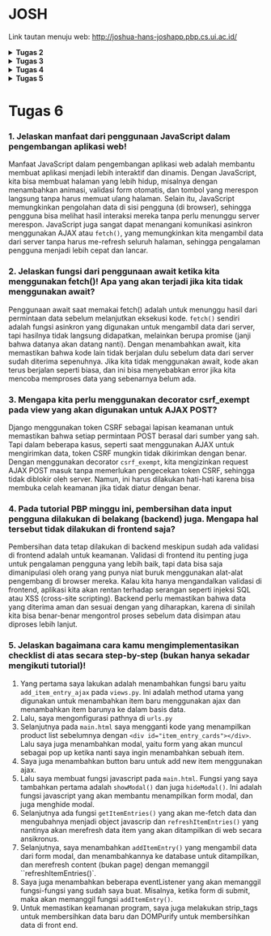 # JOSH

Link tautan menuju web: http://joshua-hans-joshapp.pbp.cs.ui.ac.id/


<details>
<summary><b>Tugas 2</b></summary>

# Tugas 2
### 1. Jelaskan bagaimana cara kamu mengimplementasikan checklist di atas secara step-by-step.
1. Saya membuat repository github lalu saya melakukan cloning terhadap repo yang saya buat di github ke komputer lokal saya.
2. Setelah itu, saya menginstall dan menginisiasi proyek Django. Tapi, sebelum itu, saya mengaktifkan virtual environment untuk isolasi dependensi dan mempermudah pengolaan versi python.
3. Lalu saya menyiapkan dependensi yang dibutuhkan oleh proyek dalam sebuah file bernama requirements.txt dan menginstall semua dependensi tersebut.
4. Setelah itu, saya membuat menginisiasi proyek django dengan menjalankan perintah 'django-admin startproject josh_app .'
5. Setelah itu, saya mengedit ALLOWED_HOST agar saya dapat melihat hasil dari kode saya di local host komputer saya. 
6. Lalu, saya menambahkan file .gitignore dan memasukkan file-file yang tidak akan dimasukkan ke versi kontrol Git.
7. Selanjutnya saya membuat aplikasi main dan mendaftarkannya ke INSTALLED_APPS di dalam projek saya.
8. Di dalam direktori main akan ada models, urls, dan views. Saya juga membuat folder templates yang akan menyimpan templates untuk ditampilkan.
9. Di dalam templates, saya membuat main.html yang berisi konten yang akan ditampilkan di web (npm, name, class, description)
10. Selanjutnya saya mengisi bagian models.py di main app. Saya menambahkan kelas baru bernama joshShop yang memiliki atribut name (CharField), price(IntegerField), description (TextField), dan quantity (IntegerField).
11. Setelah itu, saya mengisi bagian views.py, saya import render, lalu saya membuat fungsi show_main yang berisi context yang akan ditampilkan dan merender datanya dengan template main.html
12. Selanjutnya, lalu saya mengerjakan urls.py di main app agar saya dapat menggunakan fungsi yang saya buat di views.py
13. Setelah itu, saya juga melakukan konfigurasi di urls.py di direktori josh_app (proyek).
14. Setelah itu, saya melakukan add, commit dan push ke repo github
15. Selanjutnya, saya membuat proyek baru di PWS
16. Lalu saya menambahkan URL deployment PWS ke dalam ALLOWED_HOST yang berada di settings.py direktori josh_app.
17. Selanjutnya saya melakukan project command dan push ke PWS.

### 2. Buatlah bagan yang berisi request client ke web aplikasi berbasis Django beserta responnya dan jelaskan pada bagan tersebut kaitan antara urls.py, views.py, models.py, dan berkas html.
![My Image](images/PBP%20bagan.jpg)

### 3. Jelaskan fungsi git dalam pengembangan perangkat lunak!
Dengan menggunakan git, kita dapat mengola dan melacak semua perubahan kode dalam pengembangan perangkat lunak yang memungkinkan kita untuk kembali ke versi sebelumnya jika diperlukan. Git juga memungkinkan kita untuk melakukan branching yang memungkinkan pengembangan fitur baru secara terpisah dari kode utama jadi tidak mengganggu versi stabil dan menggabungkan kode dari berbagai branch setelah fitur selesai dikembangkan. Kita juga dapat menyimpan kode secara remote di GitHub untuk mempermudah sinkronisasi dan backup kode.

### 4. Menurut Anda, dari semua framework yang ada, mengapa framework Django dijadikan permulaan pembelajaran pengembangan perangkat lunak?
Menurut saya, Django dijadikan permulaan pembelajaran pengembangan perangkat lunak karena memiliki arsitektur yang terstruktur dan mudah dipahami. Django menggunakan arsitektur Model-Template-View(MTV), ini memberikan kerangka kerja yang jelas dan terorganisir, membantu pemula memahami bagaimana memisahkan logika, tampilan, dan pengolaan data. Selain itu, Django juga memiliki dokumentasi yang baik, serta komunitas yang besar sehingga ada banyak sumber daya belajar seperti tutorial dan dukungan dari komunitas online. 

### 5. Mengapa model pada Django disebut sebagai ORM?
Model pada Django disebut sebagai ORM (Object-Relational Mapping) karena berfungsi sebagai jembatan antara objek di kode Python dan tabel relasional di basis data. Django ORM memungkinkan pengembang untuk berinteraksi dengan basis data menggunakan objek Python tanpa menulis langsung query SQL, sehingga data di basis data dapat dikelola seperti objek Python.

</details>

<details>
<summary><b>Tugas 3</b></summary>

# Tugas 3
### 1. Jelaskan mengapa kita memerlukan data delivery dalam pengimplementasian sebuah platform?
Kita memerlukan data delivery dalam pengimplementasian sebuah platform karena data dalam sebuah platform harus ditransfer dengan aman dan cepat antara pengguna dan sistem. Hal ini penting untuk menjaga keakuratan aliran informasi dalam sebuah platform. 

### 2. Menurutmu, mana yang lebih baik antara XML dan JSON? Mengapa JSON lebih populer dibandingkan XML?
Menurut saya JSON lebih baik daripada XML. JSON juga lebih populer dibandingkan dengan XML karena struktur JSON lebih mudah dibaca dan dipahami oleh manusia seperti kita, sehingga lebih mudah dalam pengembangan dan proses debuggingnya. JSON juga lebih ringkas dan efisien karena formatnya lebih sederhana (tidak ada tag pembuka dan penutup seperti XML), sehingga pemrosesan JSON biasanya lebih cepat dibandingkan dengan XML.

### 3. Jelaskan fungsi dari method is_valid() pada form Django dan mengapa kita membutuhkan method tersebut?
Method is_valid() pada form Django berfungsi untuk memeriksa apakah data yang dikirim melalui form memenuhi aturan validasi yang sudah diterapkan. Method akan mengembalikan True jika data valid, dan False jika salah. Kita butuh method ini agar hanya data yang valid yang diproses atau disimpan ke dalam databse, dan menolak data atau input yang tidak sesuai.

### 4. Mengapa kita membutuhkan csrf_token saat membuat form di Django? Apa yang dapat terjadi jika kita tidak menambahkan csrf_token pada form Django? Bagaimana hal tersebut dapat dimanfaatkan oleh penyerang?
crsf_token adalah token unik yang dihasilkan untuk setiap sesi dan juga disertakan dalam form sebagai cara untuk menverifikasi bahwa permintaan yang diterima oleh sebuah server berasal dari sumber yang sah dan diinisiasi oleh pengguna yang terautentikasi. Kita membutuhkan csrf_token saat membuat form di Django untuk mencegah dari serangan Cross Site Request Forgery (CRSF). Django secara default memeriksa keberadaan crsf_token untuk setiap permintaan POST, kalau tidak ada token ini, maka permintaan akan ditolak, dan pengguna akan menerima pesan kesalahan. Tidak adanya crsf_token juga membuka celah bagi penyerang untuk melakukan serangan CRSF. Penyerang dapat mengirimkan permintaan berbahaya yang tampak sah ke aplikasi web atas nama pengguna yang telah terautentikasi. 

### 5. Jelaskan bagaimana cara kamu mengimplementasikan checklist di atas secara step-by-step (bukan hanya sekadar mengikuti tutorial).
1. Yang pertama saya lakukan adalah folder templates, mengisinya dengan base templates yang dapat digunakan sebagai kerangaka umum, dan juga mengonfigurasi templates di settings.py. 
2. Lalu saya menambahkan id dengan mengimport uuid di models.py yang terletak di main untuk mencegah kerentanan keamanan. Tidak lupa saya melakukan migrations. 
3. Untuk membuat form, saya membuat file baru bernama forms.py dan membuat class bernama joshShopEntryForm, untuk model dan fields nya saya sesuaikan dengan yang ada di models.py
4. Setelah itu di views.py, saya mengimport dan membuat fungsi baru bernama create_item_entry yang akan menambahkan data item secara otomatis ketika form di submit. Saya juga mengubah show_main untuk mengambil seluruh objek yang tersimpan di database untuk ditampilkan di main page. 
5. Selanjutnya saya membuat create_item_entry.html pada templates di main yang mengextend base.html yang akan ditampilkan ketika user mengklik tombol untuk menambah item. Saya juga mengubah main.html untuk menampilkan data baru yang diinput oleh user di form. 
6. Setelah itu, saya juga mengimport fungsi dan menambahkan path url di urls.py di main agar dapat mengakses fungsi create_item_entry yang sudah dibuat. 
7. Selanjutnya, saya juga menambahkan fungsi di views.py yaitu show_xml, show_json yaitu fungsi yang akan mengembalikan data dalam bentuk XML ataupun JSON.
8. Saya juga menambahkan show_xml_by_id, show_json_by_id untuk melakukan filter XML ataupun JSON berdasarkan ID.
9. Setelah membuat semua fungsi tersebut, saya mengimport lagi di urls.py dan menambahkan pathnya agar fungsi dapat digunakan.
10. Setelah itu saya melakukan commit dan push ke github

### Hasil Screenshot 
#### XML
![My Image](images/xml.png)
#### XML by ID
![My Image](images/xml%20by%20id.png)
#### JSON
![My Image](images/json.png)
#### JSON by ID
![My Image](images/json%20by%20id.png)

</details>

<details>
<summary><b>Tugas 4</b></summary>

# Tugas 4

### 1. Apa perbedaan antara HttpResponseRedirect() dan redirect()
`HttpResponseRedirect()` dan `redirect()` adalah dua cara untuk mengarahkan ulang pengguna dari satu URL ke URL lain, namun mereka memiliki perbedaan dalam penggunaan dan fleksibilitas. `HttpResponseRedirect()` merupakan kelas bawaan yang secara langsung mengembalikan respons HTTP 302 dengan URL tujuan yang spesifik, jadi kita memerlukan URL yg lengkap sebagai argumen. Sedangkan, `redirect()` adalah fungsi shortcut yang lebih fleksibel karena dapat menerima berbagai jenis argumen seperti nama view, model, atau URL langsung, dan secara otomatis menentukan jenis redirect yang tepat tanpa memerlukan URL String.

### 2. Jelaskan cara kerja penghubungan model Product dengan User!
Penghubungan model `Product` dengan `User` di Django dapat kita lakukan menggunakan `ForeignKey`. Agar setiap produk hanya ditampilkan untuk pengguna yang terasosiasi, maka di dalam models.py di class untuk productnya, kita tambahkan field `user = models.ForeignKey(User, on_delete=models.CASCADE)`, yang menunjukkan bahwa setiap produk terkait dengan satu instance `User`. Dengan demikian, setiap kali sebuah produk dibuat, pengguna yang membuatnya dapat diidentifikasi dan dikelola melalui relasi ini. Penggunaan relasi ini memudahkan dalam mengakses data terkait, seperti menampilkan produk yang dimiliki oleh seorang pengguna atau menentukan pengguna yang memiliki akses ke suatu produk tertentu.

### 3. Apa perbedaan antara authentication dan authorization, apakah yang dilakukan saat pengguna login? Jelaskan bagaimana Django mengimplementasikan kedua konsep tersebut.
Authentication adalah proses verifikasi identitas pengguna, memastikan bahwa pengguna tersebut memang siapa yang mereka klaim, ini dilakukan biasanya dengan mencocokan username dan password. Authorization adalah proses menentukan hak akses pengguna setelah mereka terautentikasi, yaitu apa yang boleh dan tidak boleh dilakukan oleh pengguna tersebut dalam aplikasi. Ketika pengguna login, ada proses authentication dimana sistem memeriksa kredensial pengguna. Django mengimplementasikan kedua konsep ini melalui sistem autentikasi bawaan yang menyediakan mekanisme login, logout, dan manajemen sesi untuk authentication. Untuk authorization, Django menggunakan sistem izin (permissions), grup pengguna, serta decorator seperti `@login_required` untuk mengontrol akses ke berbagai bagian aplikasi berdasarkan hak yang diberikan kepada pengguna. 

### 4. Bagaimana Django mengingat pengguna yang telah login? Jelaskan kegunaan lain dari cookies dan apakah semua cookies aman digunakan?
Django mengingat pengguna yang telah login melalui sistem sesi (session) yang menggunakan cookies. Nantinya, ketika pengguna berhasil login, Django akan membuat sebuah sesi unik dan menyimpan ID sesi tersebut dalam cookie di browser pengguna. Lalu, setiap kali pengguna melakukan permintaan ke server, cookie ini dikirim kembali sehingga Django dapat mengidentifikasi dan mempertahankan status login pengguna tersebut. Selain untuk autentikasi, cookies juga digunakan untuk berbagai kegunaan lain seperti menyimpan preferensi pengguna, melacak aktivitas untuk analitik, dan mengelola konten yang dipersonalisasi. Namun, tidak semua cookies aman digunakan karena beberapa dapat menyimpan informasi sensitif yang rentan terhadap serangan seperti pencurian data melalui cross-site scripting (XSS) atau manipulasi oleh pihak ketiga. Jadi, penting untuk menggunakan cookies dengan aman dengan menerapkan atribut seperti HttpOnly dan Secure, serta memastikan bahwa data yang disimpan dalam cookies dienkripsi atau tidak mengandung informasi pribadi yang sensitif.

### 5. Jelaskan bagaimana cara kamu mengimplementasikan checklist di atas secara step-by-step (bukan hanya sekadar mengikuti tutorial).
1. Yang pertama saya lakukan adalah membuat halaman `register.html`, `login.html` di direktori templates pada main app saya, inilah yang nanti akan ditampilkan ketika user ingin register, ataupun login.
2. Setelah itu, saya membuat form agar user bisa melakukan registrasi. Ini saya lakukan dengan cara mengimport `UserCreationForm` sebagai formulir bawaan dan `messages` di views.py untuk menampilkan jika user berhasil dibuat. Setelah itu, saya membuat fungsi register yang nantinya akan merender `register.html`.
3. Setelah membuat fungsi register, saya juga membuat fungsi login dengan mengimport tambahan yaitu `autheticate` dan juga `login`. Saya juga membuat fungsi baru lagi yaitu `login_user` yang nantinya akan merender `login.html`.
4. Agar user yang sudah login bisa logout, saya juga mengimport `logout` dan membuat fungsi `logout_user` yang nantinya akan mengarahkan user kembali ke halaman login page. Di `main.html` saya juga menambahkan button yang akan memanggil fungsi `logout_user` ini.
5. Saya juga menambahkan decorator `@login_required` pada `show_main` agar user harus login dulu baru bisa mengakses main page.
6. Saya mengonfigurasi semua fungsi di urls.py dan menambahkan semua fungsi yang saya sudah buat di `urlpatterns` agar dapat digunakan.
7. Lalu saya menjalankan program dan mencoba membuat user dengan melakukan register.
8. Agar kita dapat tahu kapan user terakhir login, kita butuh cookies. Jadi pada views.py pada saat `login_user` jika valid, maka saya menyetel cookie dan saat user logout, saya akan menghapus cookie tersebut. Untuk menampilkannya saya menambahkan informasi login di `show_main` dan merendernya di `main.html`.
9. Untuk menghubungkan user dengan productnya, saya mengimport User pada models.py, dan menggunakan ForeignKey untuk menghubungkan sebuah product dengan user. 
10. Di views.py saya juga memodifikasi `create_item_entry` untuk mengasosiasikan item dengan user yang sedang login sebelum disimpan ke database. Di `show_main` saya juga filter product yang akan ditampilkan berdasarkan user.
11. Terakhir, saya melakukan migrations dan mengimport `os` dan mengganti variabel `DEBUG` pada `settings.py` agar siap untuk environment production.
12. Tidak lupa saya juga membuat dua akun pengguna dan tiga dummy data di lokal.
</details>


<details>
<summary><b>Tugas 5</b></summary>

# Tugas 5
### 1. Jika terdapat beberapa CSS selector untuk suatu elemen HTML, jelaskan urutan prioritas pengambilan CSS selector tersebut!
Jika terdapat beberapa CSS selector untuk suatu elemen HTML, maka akan diambil berdasarkan spesifisitasnya, yaitu:
1. **Inline Styles**  
   Gaya yang ditulis langsung pada elemen menggunakan atribut `style`.  
   Contoh: `<div style="color: black;"></div>`
2. **ID Selector**  
   Selector yang menggunakan ID unik.  
   Contoh: `#header { ... }`
3. **Class, Attribute, dan Pseudo-class Selector**  
   Selector yang menggunakan class, atribut, atau pseudo-class.  
   Contoh: `.menu`, `[type="text"]`, `:hover`
4. **Element dan Pseudo-element Selector**  
   Selector yang menggunakan nama tag elemen atau pseudo-element.  
   Contoh: `div`, `p::after`
5. **Universal Selector dan Kombinator**  
   Selector universal (`*`) dan kombinator seperti descendant, child, dll.  
   Contoh: `*`, `div p`

Jika spesifisitas sama, aturan CSS yang ditulis terakhir akan diterapkan.

### 2. Mengapa responsive design menjadi konsep yang penting dalam pengembangan aplikasi web? Berikan contoh aplikasi yang sudah dan belum menerapkan responsive design!
Responsive design menjadi konsep penting dalam pengembangan aplikasi web karena memastikan tampilan dan fungsionalitas yang optimal di berbagai perangkat dan ukuran layar, mulai dari smartphone hingga desktop. Dengan meningkatnya penggunaan perangkat mobile, responsive design meningkatkan pengalaman pengguna, memperbaiki SEO, dan memungkinkan akses yang lebih luas. Contoh aplikasi yang sudah menerapkan responsive design adalah **YouTube**, yang menyesuaikan antarmuka mereka secara dinamis sesuai perangkat yang digunakan. Sebaliknya, beberapa aplikasi lama seperti **SIAKNG** atau beberapa portal berita tradisional belum sepenuhnya mengadopsi responsive design, sehingga tampilan mereka kurang optimal pada perangkat mobile dan mengakibatkan pengalaman pengguna yang kurang baik.


### 3. Jelaskan perbedaan antara margin, border, dan padding, serta cara untuk mengimplementasikan ketiga hal tersebut!
Margin, border, dan padding merupakan tiga komponen utama dalam model box CSS yang mengatur ruang dan batas suatu elemen. **Margin** adalah ruang di luar border yang memisahkan elemen dengan elemen lain, memberikan jarak antar elemen. **Border** adalah garis yang mengelilingi padding dan konten elemen, dapat disesuaikan ketebalan, jenis, dan warnanya. **Padding** adalah ruang di dalam border yang memisahkan konten elemen dari batasnya, memastikan konten tidak menempel langsung pada border. Ketiganya dapat diimplementasikan menggunakan properti CSS seperti `margin`, `border`, dan `padding`. Contoh cara mengimplementasikannya adalah seperti berikut:

```css
.element {
    margin: 20px;        /* Mengatur jarak luar elemen */
    border: 2px solid #333; /* Mengatur garis border elemen */
    padding: 15px;       /* Mengatur jarak dalam elemen */
}
```

### 4. Jelaskan konsep flex box dan grid layout beserta kegunaannya!
Flexbox dan Grid Layout adalah dua sistem tata letak CSS yang memudahkan pengaturan elemen dalam halaman web. **Flexbox** (Flexible Box) dirancang untuk mengelola tata letak satu dimensi, baik dalam baris maupun kolom, memudahkan penyusunan, penyelarasan, dan distribusi ruang antar item secara fleksibel. Flexbox sangat berguna untuk navigasi, menu, atau elemen yang membutuhkan penyesuaian responsif dalam satu arah. **Grid Layout**, di sisi lain, memungkinkan pembuatan tata letak dua dimensi dengan mengatur baris dan kolom secara simultan, cocok untuk desain kompleks seperti layout halaman utama, galeri foto, atau dashboard aplikasi. Dengan memanfaatkan kedua konsep ini, kita dapat menciptakan desain yang responsif, terstruktur, dan mudah disesuaikan sesuai kebutuhan berbagai perangkat.

### 5. Jelaskan bagaimana cara kamu mengimplementasikan checklist di atas secara step-by-step (bukan hanya sekadar mengikuti tutorial)!
1. Yang pertama saya lakukan adalah menambahkan fungsi baru di `views.py` yaitu fungsi `edit_item` dan juga `delete_item` yang masing-masing berfungsi untuk mengedit data produk yang sudah ada dan juga menghapus produk yang ada. 
2. Setelah mengimplementasikan fungsi tersebut, saya mengintegrasikan pathnya di `urls.py` pada main app. 
3. Kemudian saya juga membuat folder static untuk tempat css dan juga gambar-gambar yang akan saya gunakan
4. Setelah itu, saya mengubah `settings.py` untuk agar dapat menggunakan static files yang ada. 
5. Saya mengubah `base.html` untuk dapat menggunakan tailwind css
6. Selanjutnya saya membuat `navbar.html` yang akan saya gunakan pada `main.html`, dan `navbar2.html` yang saya gunakan di `edit_item.html` dan juga `create_item_entry.html`. Saya juga mengubah htmlnya agar sesuai dengan kemauan saya.
7. Setelah itu saya mengedit bagian `main.html` dengan melakukan benchmarking ke website Dolce&Gabanna
8. Saya juga membuat `product_list.html`yang akan menampilkan product yang sudah ditambahkan oleh sang user dan disini saya juga menambahkan button untuk edit dan delete pada setiap produk.
9. Setelah itu, saya mengedit bagian `login.html` dan juga `register.html` agar sesuai dengan kemauan saya.
10. Saya mendesain keseluruhan aplikasi saya dengan menggunakan tailwind css, saya juga mengedit global.css nya untuk mendefinisikan desain keseluruhan aplikasi. 
11. Setelah itu, saya melakukan commit, dan push ke github dan pws. 
</details>



# Tugas 6

### 1. Jelaskan manfaat dari penggunaan JavaScript dalam pengembangan aplikasi web!
Manfaat JavaScript dalam pengembangan aplikasi web adalah membantu membuat aplikasi menjadi lebih interaktif dan dinamis. Dengan JavaScript, kita bisa membuat halaman yang lebih hidup, misalnya dengan menambahkan animasi, validasi form otomatis, dan tombol yang merespon langsung tanpa harus memuat ulang halaman. Selain itu, JavaScript memungkinkan pengolahan data di sisi pengguna (di browser), sehingga pengguna bisa melihat hasil interaksi mereka tanpa perlu menunggu server merespon. JavaScript juga sangat dapat menangani komunikasi asinkron menggunakan AJAX atau `fetch()`, yang memungkinkan kita mengambil data dari server tanpa harus me-refresh seluruh halaman, sehingga pengalaman pengguna menjadi lebih cepat dan lancar.

### 2. Jelaskan fungsi dari penggunaan await ketika kita menggunakan fetch()! Apa yang akan terjadi jika kita tidak menggunakan await?
Penggunaan await saat memakai fetch() adalah untuk menunggu hasil dari permintaan data sebelum melanjutkan eksekusi kode. `fetch()` sendiri adalah fungsi asinkron yang digunakan untuk mengambil data dari server, tapi hasilnya tidak langsung didapatkan, melainkan berupa promise (janji bahwa datanya akan datang nanti). Dengan menambahkan await, kita memastikan bahwa kode lain tidak berjalan dulu sebelum data dari server sudah diterima sepenuhnya. Jika kita tidak menggunakan await, kode akan terus berjalan seperti biasa, dan ini bisa menyebabkan error jika kita mencoba memproses data yang sebenarnya belum ada.

### 3. Mengapa kita perlu menggunakan decorator csrf_exempt pada view yang akan digunakan untuk AJAX POST?
Django menggunakan token CSRF sebagai lapisan keamanan untuk memastikan bahwa setiap permintaan POST berasal dari sumber yang sah. Tapi dalam beberapa kasus, seperti saat menggunakan AJAX untuk mengirimkan data, token CSRF mungkin tidak dikirimkan dengan benar. Dengan menggunakan decorator `csrf_exempt`, kita mengizinkan request AJAX POST masuk tanpa memerlukan pengecekan token CSRF, sehingga tidak diblokir oleh server. Namun, ini harus dilakukan hati-hati karena bisa membuka celah keamanan jika tidak diatur dengan benar.

### 4. Pada tutorial PBP minggu ini, pembersihan data input pengguna dilakukan di belakang (backend) juga. Mengapa hal tersebut tidak dilakukan di frontend saja?
Pembersihan data tetap dilakukan di backend meskipun sudah ada validasi di frontend adalah untuk keamanan. Validasi di frontend itu penting juga untuk pengalaman pengguna yang lebih baik, tapi data bisa saja dimanipulasi oleh orang yang punya niat buruk menggunakan alat-alat pengembang di browser mereka. Kalau kita hanya mengandalkan validasi di frontend, aplikasi kita akan rentan terhadap serangan seperti injeksi SQL atau XSS (cross-site scripting). Backend perlu memastikan bahwa data yang diterima aman dan sesuai dengan yang diharapkan, karena di sinilah kita bisa benar-benar mengontrol proses sebelum data disimpan atau diproses lebih lanjut.

### 5. Jelaskan bagaimana cara kamu mengimplementasikan checklist di atas secara step-by-step (bukan hanya sekadar mengikuti tutorial)!
1. Yang pertama saya lakukan adalah menambahkan fungsi baru yaitu `add_item_entry_ajax` pada `views.py`. Ini adalah method utama yang digunakan untuk menambahkan item baru menggunakan ajax dan menambahkan item barunya ke dalam basis data.
2. Lalu, saya mengonfigurasi pathnya di `urls.py`
3. Selanjutnya pada `main.html` saya mengganti kode yang menampilkan product list sebelumnya dengan `<div id="item_entry_cards"></div>`. Lalu saya juga menambahkan modal, yaitu form yang akan muncul sebagai pop up ketika nanti saya ingin menambahkan sebuah item.
4. Saya juga menambahkan button baru untuk add new item menggunakan ajax.
5. Lalu saya membuat fungsi javascript pada `main.html`. Fungsi yang saya tambahkan pertama adalah `showModal()` dan juga `hideModal()`. Ini adalah fungsi javascript yang akan membantu menampilkan form modal, dan juga menghide modal.
6. Selanjutnya ada fungsi `getItemEntries()` yang akan me-fetch data dan mengubahnya menjadi object javascrip dan `refreshItemEntries()` yang nantinya akan merefresh data item yang akan ditampilkan di web secara ansikronus.
7. Selanjutnya, saya menambahkan `addItemEntry()` yang mengambil data dari form modal, dan menambahkannya ke database untuk ditampilkan, dan merefresh content (bukan page) dengan memanggil ``refreshItemEntries()`.
8. Saya juga menambahkan beberapa eventListener yang akan memanggil fungsi-fungsi yang sudah saya buat. Misalnya, ketika form di submit, maka akan memanggil fungsi `addItemEntry()`. 
9. Untuk memastikan keamanan program, saya juga melakukan strip_tags untuk membersihkan data baru dan DOMPurify untuk membersihkan data di front end. 
